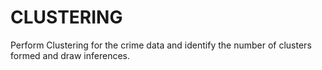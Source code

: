 # CLUSTERING
Perform Clustering for the crime data and identify the number of clusters formed and draw inferences.
